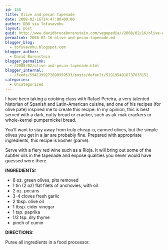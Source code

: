 ```yaml
---
id: 188
title: Olive and pecan tapenade
date: 2008-02-16T14:47:00+00:00
author: DBB via Tofuvavohu
layout: post
guid: http://www.davidbruceborenstein.com/vegepedia//2008/02/16/olive-and-pecan-tapenade/
permalink: 2008-02-16-olive-and-pecan-tapenade.md
blogger_blog:
  - tofuvavohu.blogspot.com
blogger_author:
  - David Borenstein
blogger_permalink:
  - /2008/02/olive-and-pecan-tapenade.html
blogger_internal:
  - /feeds/5941399272890959533/posts/default/5291954918737833152
categories:
  - Uncategorized
---
```

I have been taking a cooking class with Rafael Pereira, a very talented historian of Spanish and Latin-American cuisine, and one of his recipes (for olive pate) inspired me to create this recipe. In my opinion, this is best served with a dark, nutty bread or cracker, such as ak-mak crackers or whole-kernel pumpernickel bread.

You&#8217;ll want to stay away from truly cheap-o, canned olives, but the simple olives you get in a jar are probably fine. Prepared with appropriate ingredients, this recipe is kosher (parve).

Serve with a fiery red wine such as a Rioja. It will bring out some of the subtler oils in the tapenade and expose qualities you never would have guessed were there.

<span style="font-weight: bold;">INGREDIENTS:<br /></span> 

  * 6 oz. green olives, pits removed
  * 1 tin (2 oz) flat filets of anchovies, with oil
  * 2 oz. pecans
  * 3-4 cloves fresh garlic
  * 2 tbsp. olive oil
  * 1 tbsp. cider vinegar
  * 1 tsp. paprika
  * 1/2 tsp. dry thyme
  * pinch of cumin

<span style="font-weight: bold;">DIRECTIONS:</p> 

<p>
  <span style="font-weight: bold;"><span style="font-weight: bold;"></span></span></span>Puree all ingredients in a food processor.<span style="font-weight: bold;"><span style="font-weight: bold;"><span style="font-weight: bold;"></span></span><br /></span>
</p>